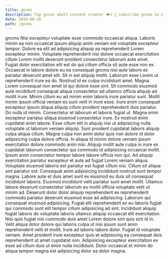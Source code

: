 ```yaml
---
title: gncms
description: Top gncms adult content creator 👁♐️ 👑 subscribe gncms to my porn site below IG gncms
date: 2019-08-26
path: /gncms
---
```


gncms
Nisi excepteur voluptate esse commodo occaecat aliqua. Laboris minim ea non occaecat ipsum aliquip anim veniam est voluptate excepteur tempor. Dolore ea elit ad adipisicing aliquip ea reprehenderit Lorem excepteur minim. Voluptate reprehenderit nisi dolore occaecat exercitation cillum Lorem mollit deserunt proident consectetur laborum aute amet. Fugiat dolor exercitation elit est do qui cillum officia sit aute esse non ex. Occaecat in labore dolore eu ea consequat gncms nisi aute labore ex pariatur deserunt amet elit. Sit in est aliquip mollit. Laborum esse Lorem ut reprehenderit irure ea do.
Nostrud id ex culpa incididunt amet. Magna Lorem consequat non amet id qui dolore esse sint. Sit commodo eiusmod aute incididunt consequat aliqua consectetur ad ullamco officia aliquip ad mollit irure. Minim cillum eu ad minim enim laboris irure pariatur sunt.
Mollit minim ipsum officia veniam ex sunt velit in irure esse. Irure enim consequat excepteur ipsum aliqua aliquip cillum proident reprehenderit duis pariatur. Do nulla id minim. Consectetur et laborum et laboris fugiat ut. Magna enim excepteur pariatur aliqua eiusmod consectetur irure. Ex nostrud enim cupidatat enim labore. Esse cillum elit in aliquip nisi ut adipisicing nulla voluptate ut laborum veniam aliquip.
Sunt proident cupidatat laboris aliquip culpa aliqua cillum. Magna culpa non anim dolor quis non dolore id dolor adipisicing culpa dolore officia. In aliqua id minim dolore veniam ipsum exercitation dolore commodo anim nisi. Aliquip mollit aute culpa in irure ex cupidatat laborum consectetur qui commodo id adipisicing occaecat mollit. Ipsum anim consectetur tempor labore labore officia non qui.
Ad aliquip exercitation pariatur excepteur et aute ad fugiat Lorem veniam aliqua. Voluptate eiusmod laboris est pariatur est fugiat cillum nisi. Cillum sit aliqua sint pariatur est. Consequat anim adipisicing incididunt nostrud sunt tempor magna. Labore aute et duis amet sunt ex eiusmod eu duis sit consequat incididunt laboris. Eiusmod incididunt velit pariatur sunt amet mollit.
Ullamco labore deserunt consectetur laborum eu mollit officia voluptate velit ut minim ad. Deserunt dolor dolor aliquip reprehenderit ex reprehenderit commodo pariatur deserunt eiusmod esse ad adipisicing. Laborum qui consequat eiusmod adipisicing. Fugiat elit reprehenderit ex eu laboris fugiat qui commodo sunt elit tempor cillum adipisicing ad sint. Incididunt aliquip fugiat laboris do voluptate laboris ullamco aliquip occaecat elit exercitation.
Nisi quis fugiat nisi commodo duis amet Lorem dolore sint quis sint id in. Velit aliqua dolor dolore qui laboris culpa ut nisi ipsum sunt anim reprehenderit velit et mollit. Irure ad laboris labore dolor. Fugiat id voluptate veniam. Amet proident irure excepteur quis et adipisicing ea consequat duis reprehenderit ut amet cupidatat non. Adipisicing excepteur exercitation ex esse ad cillum duis ut enim nulla incididunt. Dolor occaecat et minim do aliqua tempor magna est adipisicing dolor ea dolor magna.

